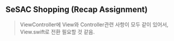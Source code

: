 ## SeSAC Shopping (Recap Assignment)

>ViewController에 View와 Controller관련 사항이 모두 같이 있어서, View.swift로 전환 필요할 것 같음.
